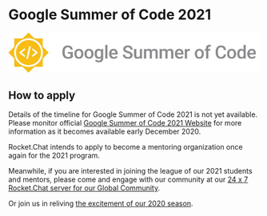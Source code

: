 # Google Summer of Code 2021

[![Google Summer of Code 2020](https://github.com/Sing-Li/bbug/raw/master/images/gsoclogo.jpg)](https://summerofcode.withgoogle.com/)

## How to apply

Details of the timeline for Google Summer of Code 2021 is not yet available. Please monitor official [Google Summer of Code 2021 Website](https://summerofcode.withgoogle.com/) for more information as it becomes available early December 2020.

Rocket.Chat intends to apply to become a mentoring organization once again for the 2021 program.

Meanwhile, if you are interested in joining the league of our 2021 students and mentors, please come and engage with our community at our [24 x 7 Rocket.Chat server for our Global Community](https://open.rocket.chat/channel/gsoc2021).

Or join us in reliving [the excitement of our 2020 season](google-summer-of-code-2020.md).

